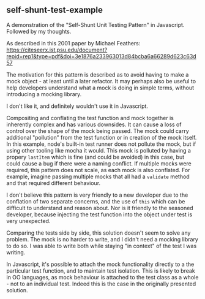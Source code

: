 self-shunt-test-example
---

A demonstration of the "Self-Shunt Unit Testing Pattern" in Javascript. Followed by my thoughts.

As described in this 2001 paper by Michael Feathers:
https://citeseerx.ist.psu.edu/document?repid=rep1&type=pdf&doi=3e1876a233963013d84bcba6a66289d623c63d57

The motivation for this pattern is described as to avoid having to make a mock object - at least until a later refactor. It may perhaps also be useful to help developers understand what a mock is doing in simple terms, without introducing a mocking library.

I don't like it, and definitely wouldn't use it in Javascript.

Compositing and conflating the test function and mock together is inherently complex and has various downsides. It can cause a loss of control over the shape of the mock being passed. The mock could carry additional "pollution" from the test function or in creation of the mock itself. In this example, node's built-in test runner does not pollute the mock, but if using other tooling like mocha it would. This mock is polluted by having a propery `lastItem` which is fine (and could be avoided) in this case, but could cause a bug if there were a naming conflict. If multiple mocks were required, this pattern does not scale, as each mock is also conflated. For example, imagine passing multiple mocks that all had a `validate` method and that required different behaviour.

I don't believe this pattern is very friendly to a new developer due to the conflation of two separate concerns, and the use of `this` which can be difficult to understand and reason about. Nor is it friendly to the seasoned developer, because injecting the test function into the object under test is very unexpected.

Comparing the tests side by side, this solution doesn't seem to solve any problem. The mock is no harder to write, and I didn't need a mocking library to do so. I was able to write both while staying "in context" of the test I was writing.

In Javascript, it's possible to attach the mock functionality directly to a the particular test function, and to maintain test isolation. This is likely to break in OO languages, as mock behaviour is attached to the test class as a whole - not to an individual test. Indeed this is the case in the originally presented solution.
